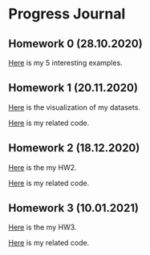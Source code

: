# Progress Journal

## Homework 0 (28.10.2020)
[Here](files/example_homework_0.html) is my 5 interesting examples.

## Homework 1 (20.11.2020)
[Here](files/360-Homewrok1.html) is the visualization of my datasets.

[Here](https://bu-ie-360.github.io/fall20-safiyesahin/files/360HW1-code.R)  is my related code.


## Homework 2 (18.12.2020)
[Here](files/360hw2.html) is the my HW2.

[Here](https://bu-ie-360.github.io/fall20-safiyesahin/files/360HW2.R)  is my related code.

## Homework 3 (10.01.2021)
[Here](files/360-HW3.html) is the my HW3.

[Here](https://bu-ie-360.github.io/fall20-safiyesahin/files/360-HW3.R)  is my related code.


